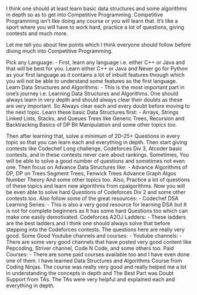 I think one should at least learn basic data structures and some algorithms in depth so as to get into Competitive Programming. Competitive Programming isn’t like doing any course or you will learn that. It’s like a sport where you will have to work hard, practice a lot of questions, giving contests and much more.

Let me tell you about few points which I think everyone should follow before diving much into Competitive Programming.

Pick any Language: - First, learn any language i.e. either C++ or Java and that will be best for you. Learn either C++ or Java and Never go for Python as your first language as it contains a lot of inbuilt features through which you will not be able to understand some features as the first language.
Learn Data Structures and Algorithms: - This is the most important part in one’s journey i.e. Learning Data Structures and Algorithms. One should always learn in very depth and should always clear their doubts as these are very important. So Always clear each and every doubt before moving to the next topic. Learn these basic Data Structures first: -
Arrays, Strings
Linked Lists, Stacks, and Queues
Trees like Generic Trees,
Recursion and Backtracking
Basics of DP
Bit Manipulation and some other topics too.

Then after learning that, solve a minimum of 20–25+ Questions in every topic so that you can learn each and everything in depth.
Then start giving contests like Codechef Long challenge, Codeforces Div 3, Atcoder basic contests, and in these contests never care about rankings. Sometimes, You will be able to solve a good number of questions and sometimes not even one.
Then focus on Advance Data Structures like: -
Advance Algorithms of DP, DP on Trees
Segment Trees, Fenwick Trees
Advance Graph Algos
Number Theory And some other topics too.
Also, Practice a lot of questions of these topics and learn new algorithms from cpalgorithms.
Now you will be even able to solve hard Questions of Codeforces Div 2 and some other contests too.
Also follow some of the great resources: -
Codechef DSA Learning Series: - This is also a very good resource for learning DSA but It is not for complete beginners as It has some hard Questions too which can make one easily demotivated.
Codeforces A2OJ Ladders: - These ladders are the best ladders and I think one should always solve that before stepping into the Codeforces contests. The questions here are really very good.
Some Good Youtube channels and courses: -
Youtube channels: - There are some very good channels that have posted very good content like Pepcoding, Striver channel, Code N Code, and some others too.
Paid Courses: - There are some paid courses available too and I have even done one of them. I have learned Data Structures and Algorithms Course from Coding Ninjas. The course was really very good and really helped me a lot in understanding the concepts in depth and The Best Part was Doubt Support from TAs. The TAs were very helpful and explained each and everything in depth.
